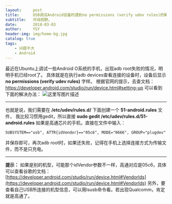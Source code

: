 ```yaml
---
layout:     post
title:      USB调试Android设备时遇到no permissions (verify udev rules)的解决办法
subtitle:   开阔视野。
date:       2018-03-03
author:     YSY
header-img: img/home-bg.jpg
catalog: true
tags:
    - 问题不大
    - Android
---
```


最近在Ubuntu上调试一些Android O系统的手机，出现adb root失败的情况，明明手机已经root了。
具体就是在执行adb devices查看连接的设备时，设备后显示 **no permissions (verify udev rules)** 字样。
根据官网的提示，去查文档：https://developer.android.com/studio/run/device.html#setting-up
可以看到下面的解决办法：
![这里写图片描述](https://imgconvert.csdnimg.cn/aHR0cDovL2ltZy5ibG9nLmNzZG4ubmV0LzIwMTgwMzAzMTMzNjAxNTk4?x-oss-process=image/format,png)

------

也就是说，我们需要在 **/etc/udev/rules.d/** 下面创建一个 **51-android.rules** 文件，
我比较习惯用gedit，所以直接 **sudo gedit /etc/udev/rules.d/51-android.rules** 
如果是高通芯片的手机，直接在文件中输入：

```
SUBSYSTEM=="usb", ATTR{idVendor}=="05c6", MODE="0666", GROUP="plugdev"
```

并保存即可，再次adb root时，如果还失败，记得在手机上选择连接方式为传输文件，而不是只充电。

------

**提示：** 如果是别的机型，可能那个idVendor参数不一样，高通对应是05c6，具体可以查看谷歌的文档：
[https://developer.android.com/studio/run/device.html#VendorIds](https://developer.android.com/studio/run/device.html#VendorIds)
另外，要查看自己USB所连接的机型信息，可以用lsusb命令看。若出现Qualcomm，肯定就是高通了。
